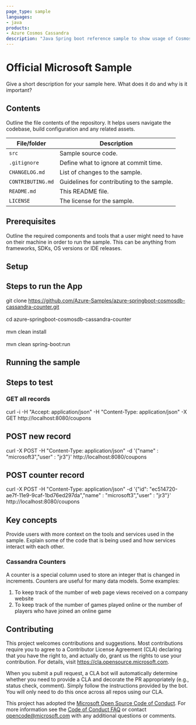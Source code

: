 ```yaml
---
page_type: sample
languages:
- java
products:
- Azure Cosmos Cassandra 
description: "Java Spring boot reference sample to show usage of CosmosDB Cassandra counters using spring-boot-starter-data-cassandra"
---
```



# Official Microsoft Sample

<!-- 
Guidelines on README format: https://review.docs.microsoft.com/help/onboard/admin/samples/concepts/readme-template?branch=master

Guidance on onboarding samples to docs.microsoft.com/samples: https://review.docs.microsoft.com/help/onboard/admin/samples/process/onboarding?branch=master

Taxonomies for products and languages: https://review.docs.microsoft.com/new-hope/information-architecture/metadata/taxonomies?branch=master
-->

Give a short description for your sample here. What does it do and why is it important?

## Contents

Outline the file contents of the repository. It helps users navigate the codebase, build configuration and any related assets.

| File/folder       | Description                                |
|-------------------|--------------------------------------------|
| `src`             | Sample source code.                        |
| `.gitignore`      | Define what to ignore at commit time.      |
| `CHANGELOG.md`    | List of changes to the sample.             |
| `CONTRIBUTING.md` | Guidelines for contributing to the sample. |
| `README.md`       | This README file.                          |
| `LICENSE`         | The license for the sample.                |

## Prerequisites

Outline the required components and tools that a user might need to have on their machine in order to run the sample. This can be anything from frameworks, SDKs, OS versions or IDE releases.

## Setup

## Steps to run the App
git clone https://github.com/Azure-Samples/azure-springboot-cosmosdb-cassandra-counter.git </br>  
cd azure-springboot-cosmosdb-cassandra-counter </br>  
mvn clean install  </br>  
mvn clean spring-boot:run  </br>  


## Running the sample

## Steps to test
### GET all records </br>  
curl -i -H "Accept: application/json" -H "Content-Type: application/json" -X GET http://localhost:8080/coupons </br>  

## POST new record  </br>  
curl -X POST -H "Content-Type: application/json" -d '{"name" : "microsoft3","user" : "jr3"}' http://localhost:8080/coupons </br>  
## POST counter record  </br>  
curl -X POST -H "Content-Type: application/json" -d '{"id": "ec514720-ae7f-11e9-9caf-1bd76ed297da","name" : "microsoft3","user" : "jr3"}' http://localhost:8080/coupons </br>  

## Key concepts

Provide users with more context on the tools and services used in the sample. Explain some of the code that is being used and how services interact with each other.

### Cassandra Counters 
A counter is a special column used to store an integer that is changed in increments.
Counters are useful for many data models. Some examples:

1) To keep track of the number of web page views received on a company website
2) To keep track of the number of games played online or the number of players who have joined an online game


## Contributing

This project welcomes contributions and suggestions.  Most contributions require you to agree to a
Contributor License Agreement (CLA) declaring that you have the right to, and actually do, grant us
the rights to use your contribution. For details, visit https://cla.opensource.microsoft.com.

When you submit a pull request, a CLA bot will automatically determine whether you need to provide
a CLA and decorate the PR appropriately (e.g., status check, comment). Simply follow the instructions
provided by the bot. You will only need to do this once across all repos using our CLA.

This project has adopted the [Microsoft Open Source Code of Conduct](https://opensource.microsoft.com/codeofconduct/).
For more information see the [Code of Conduct FAQ](https://opensource.microsoft.com/codeofconduct/faq/) or
contact [opencode@microsoft.com](mailto:opencode@microsoft.com) with any additional questions or comments.
